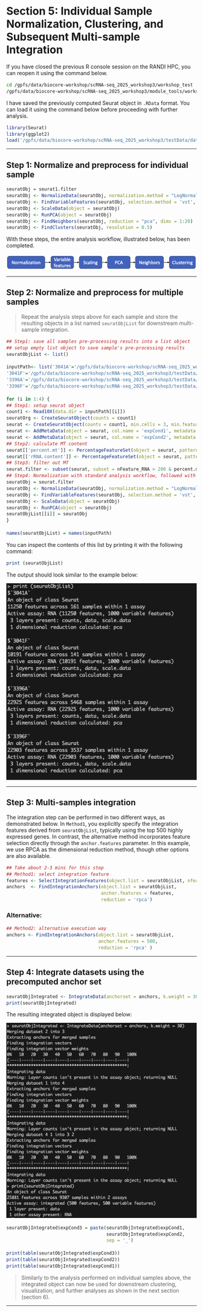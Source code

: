 # Section 5: Individual Sample Normalization, Clustering, and Subsequent Multi-sample Integration

If you have closed the previous R console session on the RANDI HPC, you can reopen it using the command below.

```bash
cd /gpfs/data/biocore-workshop/scRNA-seq_2025_workshop3/workshop_test
/gpfs/data/biocore-workshop/scRNA-seq_2025_workshop3/module_tools/workshop3_env/bin/R
```

I have saved the previously computed Seurat object in `.RData` format. 
You can load it using the command below before proceeding with further analysis.

```r
library(Seurat)
library(ggplot2)
load('/gpfs/data/biocore-workshop/scRNA-seq_2025_workshop3/testData/data2_seurat/seurat_obj_qc.RData')
```

---

## Step 1: Normalize and preprocess for individual sample

```r
seuratObj = seurat1.filter
seuratObj <- NormalizeData(seuratObj, normalization.method = "LogNormalize", scale.factor = 10000)
seuratObj <- FindVariableFeatures(seuratObj, selection.method = 'vst', nfeatures = 1000)
seuratObj <- ScaleData(object = seuratObj)
seuratObj <- RunPCA(object = seuratObj)
seuratObj <- FindNeighbors(seuratObj, reduction = "pca", dims = 1:20)
seuratObj <- FindClusters(seuratObj, resolution = 0.5)
```

With these steps, the entire analysis workflow, illustrated below, has been completed.

![](./images/seurat_norm_clustering_workflow.png)

---

## Step 2: Normalize and preprocess for multiple samples

> Repeat the analysis steps above for each sample and store the resulting objects 
in a list named `seuratObjList` for downstream multi-sample integration.

```r
## Step1: save all samples pre-processing results into a list object
## setup empty list object to save sample's pre-processing results
seuratObjList <- list()

inputPath<- list('3041A'='/gpfs/data/biocore-workshop/scRNA-seq_2025_workshop3/testData/data2_seurat/3041A/', 
'3041F'='/gpfs/data/biocore-workshop/scRNA-seq_2025_workshop3/testData/data2_seurat/3041F/', 
'3396A'='/gpfs/data/biocore-workshop/scRNA-seq_2025_workshop3/testData/data2_seurat/3396A/', 
'3396F'='/gpfs/data/biocore-workshop/scRNA-seq_2025_workshop3/testData/data2_seurat/3396F/')

for (i in 1:4) {
## Step1: setup seurat object
count1 <- Read10X(data.dir = inputPath[[i]])
seuratOrg <- CreateSeuratObject(counts = count1)
seurat <- CreateSeuratObject(counts = count1, min.cells = 3, min.features = 500)
seurat <- AddMetaData(object = seurat, col.name = 'expCond1', metadata = gsub('A|F', '', names(inputPath)[[i]]) )
seurat <- AddMetaData(object = seurat, col.name = 'expCond2', metadata = gsub('3041|3396', '', names(inputPath)[[i]]) )
## Step2: calculate MT content
seurat[['percent.mt']] <- PercentageFeatureSet(object = seurat, pattern = as.character('^MT-') )
seurat[['rRNA.content']] <- PercentageFeatureSet(object = seurat, pattern = as.character('^RP[SL]') )
## Step3: filter out MT
seurat.filter <- subset(seurat, subset = nFeature_RNA > 200 & percent.mt < 20)
## Step4: Normalization with standard analysis workflow, followed with clustering analysis
seuratObj = seurat.filter
seuratObj <- NormalizeData(seuratObj, normalization.method = "LogNormalize", scale.factor = 10000)
seuratObj <- FindVariableFeatures(seuratObj, selection.method = 'vst', nfeatures = 1000)
seuratObj <- ScaleData(object = seuratObj)
seuratObj <- RunPCA(object = seuratObj)
seuratObjList[[i]] = seuratObj
}

names(seuratObjList) = names(inputPath)
```

You can inspect the contents of this list by printing it with the following command:

```r
print (seuratObjList)
```

The output should look similar to the example below:

![](./images/multi-samp_list.png)

---

## Step 3: Multi-samples integration

The integration step can be performed in two different ways, as demonstrated below.
In `Method1`, you explicitly specify the integration features derived from `seuratObjList`, 
typically using the top 500 highly expressed genes.
In contrast, the alternative method incorporates feature selection directly through the `anchor.features` parameter.
In this example, we use RPCA as the dimensional reduction method, though other options are also available.

```r
## Take about 2-3 mins for this step
## Method1: select integration feature
features <- SelectIntegrationFeatures(object.list = seuratObjList, nfeatures = 500)
anchors  <- FindIntegrationAnchors(object.list = seuratObjList,
                                   anchor.features = features,
                                   reduction = 'rpca')
```

### Alternative:

```r
## Method2: alternative execution way
anchors <- FindIntegrationAnchors(object.list = seuratObjList, 
                                  anchor.features = 500, 
                                  reduction = 'rpca' )
```

---

## Step 4: Integrate datasets using the precomputed anchor set

```r
seuratObjIntegrated <- IntegrateData(anchorset = anchors, k.weight = 30)
print(seuratObjIntegrated)
```

The resulting integrated object is displayed below:

![](./images/multi_samp_integration_res.png)

```r
seuratObjIntegrated$expCond3 = paste(seuratObjIntegrated$expCond1,
                                     seuratObjIntegrated$expCond2,
                                     sep = '_')

print(table(seuratObjIntegrated$expCond3))
print(table(seuratObjIntegrated$expCond2))
print(table(seuratObjIntegrated$expCond1))
```

> Similarly to the analysis performed on individual samples above, 
the integrated object can now be used for downstream clustering, visualization, and further analyses as shown in the next section (section 6).

---
